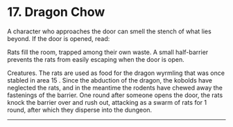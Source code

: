 # 17. Dragon Chow

A character who approaches the door can smell the stench of what lies beyond. If the door is opened, read:

Rats fill the room, trapped among their own waste. A small half-barrier prevents the rats from easily escaping when the door is open.

Creatures. The rats are used as food for the dragon wyrmling that was once stabled in area 15 . Since the abduction of the dragon, the kobolds have neglected the rats, and in the meantime the rodents have chewed away the fastenings of the barrier. One round after someone opens the door, the rats knock the barrier over and rush out, attacking as a swarm of rats for 1 round, after which they disperse into the dungeon.

---
